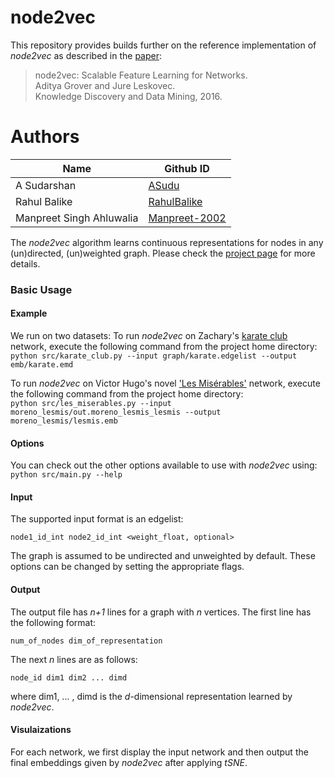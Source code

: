 # node2vec

This repository provides builds further on the reference implementation of *node2vec* as described in the [paper](https://arxiv.org/abs/1607.00653):<br>
> node2vec: Scalable Feature Learning for Networks.<br>
> Aditya Grover and Jure Leskovec.<br>
> Knowledge Discovery and Data Mining, 2016.<br>
> <Insert paper link>

# Authors

| Name | Github ID |
| --- | ----------- |
| A Sudarshan |[ASudu](https://github.com/ASudu) |
| Rahul Balike | [RahulBalike](https://github.com/RahulBalike)|
| Manpreet Singh Ahluwalia | [Manpreet-2002](https://github.com/Manpreet-2002)|

The *node2vec* algorithm learns continuous representations for nodes in any (un)directed, (un)weighted graph. Please check the [project page](https://snap.stanford.edu/node2vec/) for more details. 

### Basic Usage

#### Example
We run on two datasets:
To run *node2vec* on Zachary's [karate club](http://konect.cc/networks/ucidata-zachary/) network, execute the following command from the project home directory:<br/>
	``python src/karate_club.py --input graph/karate.edgelist --output emb/karate.emd``

To run *node2vec* on Victor Hugo's novel ['Les Misérables'](http://konect.cc/networks/moreno_lesmis/) network, execute the following command from the project home directory:<br/>
	``python src/les_miserables.py --input moreno_lesmis/out.moreno_lesmis_lesmis --output moreno_lesmis/lesmis.emb``

#### Options
You can check out the other options available to use with *node2vec* using:<br/>
	``python src/main.py --help``

#### Input
The supported input format is an edgelist:

	node1_id_int node2_id_int <weight_float, optional>
		
The graph is assumed to be undirected and unweighted by default. These options can be changed by setting the appropriate flags.

#### Output
The output file has *n+1* lines for a graph with *n* vertices. 
The first line has the following format:

	num_of_nodes dim_of_representation

The next *n* lines are as follows:
	
	node_id dim1 dim2 ... dimd

where dim1, ... , dimd is the *d*-dimensional representation learned by *node2vec*.

#### Visulaizations
For each network, we first display the input network and then output the final embeddings given by *node2vec* after applying *tSNE*.
